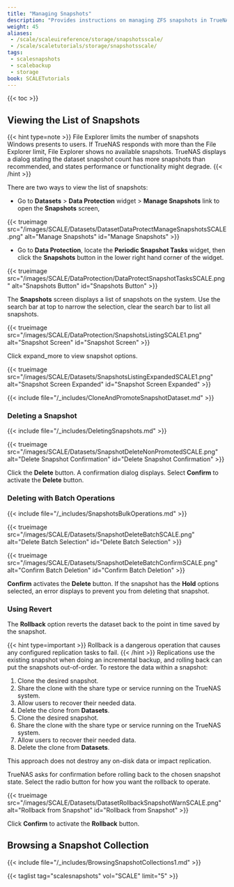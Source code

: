 ```yaml
---
title: "Managing Snapshots"
description: "Provides instructions on managing ZFS snapshots in TrueNAS Scale."
weight: 45
aliases:
 - /scale/scaleuireference/storage/snapshotsscale/
 - /scale/scaletutorials/storage/snapshotsscale/
tags: 
 - scalesnapshots
 - scalebackup
 - storage
book: SCALETutorials
---
```


{{< toc >}}

## Viewing the List of Snapshots

{{< hint type=note >}}
File Explorer limits the number of snapshots Windows presents to users. If TrueNAS responds with more than the File Explorer limit, File Explorer shows no available snapshots.
TrueNAS displays a dialog stating the dataset snapshot count has more snapshots than recommended, and states performance or functionality might degrade.
{{< /hint >}}

There are two ways to view the list of snapshots:

* Go to **Datasets** > **Data Protection** widget > **Manage Snapshots** link to open the **Snapshots** screen,

{{< trueimage src="/images/SCALE/Datasets/DatasetDataProtectManageSnapshotsSCALE.png" alt="Manage Snapshots" id="Manage Snapshots" >}} 

* Go to **Data Protection**, locate the **Periodic Snapshot Tasks** widget, then click the **Snapshots** button in the lower right hand corner of the widget.

{{< trueimage src="/images/SCALE/DataProtection/DataProtectSnapshotTasksSCALE.png" alt="Snapshots Button" id="Snapshots Button" >}}

The **Snapshots** screen displays a list of snapshots on the system. Use the search bar at top to narrow the selection, clear the search bar to list all snapshots.

{{< trueimage src="/images/SCALE/DataProtection/SnapshotsListingSCALE1.png" alt="Snapshot Screen" id="Snapshot Screen" >}}

Click <span class="material-icons">expand_more</span> to view snapshot options.

{{< trueimage src="/images/SCALE/Datasets/SnapshotsListingExpandedSCALE1.png" alt="Snapshot Screen Expanded" id="Snapshot Screen Expanded" >}}

{{< include file="/_includes/CloneAndPromoteSnapshotDataset.md" >}}

### Deleting a Snapshot

{{< include file="/_includes/DeletingSnapshots.md" >}}

{{< trueimage src="/images/SCALE/Datasets/SnapshotDeleteNonPromotedSCALE.png" alt="Delete Snapshot Confirmation" id="Delete Snapshot Confirmation" >}}

Click the **Delete** button. A confirmation dialog displays. Select **Confirm** to activate the **Delete** button.

### Deleting with Batch Operations

{{< include file="/_includes/SnapshotsBulkOperations.md" >}}

{{< trueimage src="/images/SCALE/Datasets/SnapshotDeleteBatchSCALE.png" alt="Delete Batch Selection" id="Delete Batch Selection" >}}

{{< trueimage src="/images/SCALE/Datasets/SnapshotDeleteBatchConfirmSCALE.png" alt="Confirm Batch Deletion" id="Confirm Batch Deletion" >}} 

**Confirm** activates the **Delete** button. If the snapshot has the **Hold** options selected, an error displays to prevent you from deleting that snapshot.

### Using Revert

The **Rollback** option reverts the dataset back to the point in time saved by the snapshot.

{{< hint type=important >}}
Rollback is a dangerous operation that causes any configured replication tasks to fail.
{{< /hint >}}
Replications use the existing snapshot when doing an incremental backup, and rolling back can put the snapshots out-of-order.
To restore the data within a snapshot:

1. Clone the desired snapshot.
2. Share the clone with the share type or service running on the TrueNAS system.
3. Allow users to recover their needed data.
4. Delete the clone from **Datasets**.
1. Clone the desired snapshot.
2. Share the clone with the share type or service running on the TrueNAS system.
3. Allow users to recover their needed data.
4. Delete the clone from **Datasets**.

This approach does not destroy any on-disk data or impact replication.

TrueNAS asks for confirmation before rolling back to the chosen snapshot state. Select the radio button for how you want the rollback to operate.

{{< trueimage src="/images/SCALE/Datasets/DatasetRollbackSnapshotWarnSCALE.png" alt="Rollback from Snapshot" id="Rollback from Snapshot" >}}

Click **Confirm** to activate the **Rollback** button.

## Browsing a Snapshot Collection

{{< include file="/_includes/BrowsingSnapshotCollections1.md" >}}

{{< taglist tag="scalesnapshots" vol="SCALE" limit="5" >}}
